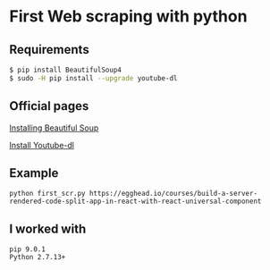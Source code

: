 # First Web scraping with python

## Requirements
```bash
$ pip install BeautifulSoup4
$ sudo -H pip install --upgrade youtube-dl
```
## Official pages

[Installing Beautiful Soup](https://www.crummy.com/software/BeautifulSoup/bs4/doc/#installing-beautiful-soup
)

[Install Youtube-dl](https://rg3.github.io/youtube-dl/download.html)

## Example
    python first_scr.py https://egghead.io/courses/build-a-server-rendered-code-split-app-in-react-with-react-universal-component
## I worked with
    pip 9.0.1
    Python 2.7.13+